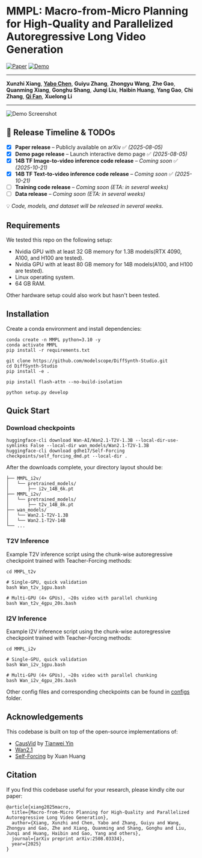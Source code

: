 # MMPL: Macro-from-Micro Planning for High-Quality and Parallelized Autoregressive Long Video Generation

[![Paper](https://img.shields.io/badge/Paper-arXiv%3A2508.03334-b31b1b.svg)](https://arxiv.org/abs/2508.03334)
[![Demo](https://img.shields.io/badge/Demo-Website-blue.svg)](https://nju-xunzhixiang.github.io/Anchor-Forcing-Page/)

---

**Xunzhi Xiang**, [**Yabo Chen**](https://scholar.google.com/citations?hl=zh-CN&user=6aHx1rgAAAAJ), **Guiyu Zhang**, **Zhongyu Wang**, **Zhe Gao**, **Quanming Xiang**, **Gonghu Shang**, **Junqi Liu**, **Haibin Huang**, **Yang Gao**, **Chi Zhang**, [**Qi Fan**](https://fanq15.github.io/), **Xuelong Li**

---

![Demo Screenshot](demo.png)

## 📌 Release Timeline & TODOs

- [x] **Paper release** – Publicly available on arXiv ✅ *(2025-08-05)*  
- [x] **Demo page release** – Launch interactive demo page ✅ *(2025-08-05)*  
- [x] **14B TF Image-to-video inference code release** – *Coming soon* ✅ *(2025-10-21)*  
- [x] **14B TF Text-to-video inference code release** – *Coming soon* ✅ *(2025-10-21)*  
- [ ] **Training code release** – *Coming soon* *(ETA: in several weeks)*  
- [ ] **Data release** – *Coming soon* *(ETA: in several weeks)*  

💡 *Code, models, and dataset will be released in several weeks.*


## Requirements
We tested this repo on the following setup:
* Nvidia GPU with at least 32 GB memory for 1.3B models(RTX 4090, A100, and H100 are tested).
* Nvidia GPU with at least 80 GB memory for 14B models(A100, and H100 are tested).
* Linux operating system.
* 64 GB RAM.

Other hardware setup could also work but hasn't been tested.

## Installation
Create a conda environment and install dependencies:
```
conda create -n MMPL python=3.10 -y
conda activate MMPL
pip install -r requirements.txt

git clone https://github.com/modelscope/DiffSynth-Studio.git  
cd DiffSynth-Studio
pip install -e .

pip install flash-attn --no-build-isolation

python setup.py develop
```

## Quick Start
### Download checkpoints
```
huggingface-cli download Wan-AI/Wan2.1-T2V-1.3B --local-dir-use-symlinks False --local-dir wan_models/Wan2.1-T2V-1.3B
huggingface-cli download gdhe17/Self-Forcing checkpoints/self_forcing_dmd.pt --local-dir .
```
After the downloads complete, your directory layout should be:
```text
├── MMPL_i2v/
│   └── pretrained_models/
│       ├── i2v_14B_6k.pt
├── MMPL_i2v/
│   └── pretrained_models/
│       ├── t2v_14B_8k.pt
├── wan_models/
│   └── Wan2.1-T2V-1.3B
│   └── Wan2.1-T2V-14B            
└── ...    
```
### T2V Inference
Example T2V inference script using the chunk-wise autoregressive checkpoint trained with Teacher-Forcing methods:
```
cd MMPL_t2v

# Single-GPU, quick validation
bash Wan_t2v_1gpu.bash

# Multi-GPU (4× GPUs), ~20s video with parallel chunking
bash Wan_t2v_4gpu_20s.bash
```


### I2V Inference
Example I2V inference script using the chunk-wise autoregressive checkpoint trained with Teacher-Forcing methods:
```
cd MMPL_i2v

# Single-GPU, quick validation
bash Wan_i2v_1gpu.bash

# Multi-GPU (4× GPUs), ~20s video with parallel chunking
bash Wan_i2v_4gpu_20s.bash
```
Other config files and corresponding checkpoints can be found in [configs](configs) folder.


## Acknowledgements
This codebase is built on top of the open-source implementations of:
- [CausVid](https://github.com/tianweiy/CausVid) by [Tianwei Yin](https://tianweiy.github.io/)
- [Wan2.1](https://github.com/Wan-Video/Wan2.1)
- [Self-Forcing](https://github.com/guandeh17/Self-Forcing) by Xuan Huang

## Citation
If you find this codebase useful for your research, please kindly cite our paper:
```
@article{xiang2025macro,
  title={Macro-from-Micro Planning for High-Quality and Parallelized Autoregressive Long Video Generation},
  author={Xiang, Xunzhi and Chen, Yabo and Zhang, Guiyu and Wang, Zhongyu and Gao, Zhe and Xiang, Quanming and Shang, Gonghu and Liu, Junqi and Huang, Haibin and Gao, Yang and others},
  journal={arXiv preprint arXiv:2508.03334},
  year={2025}
}
```
